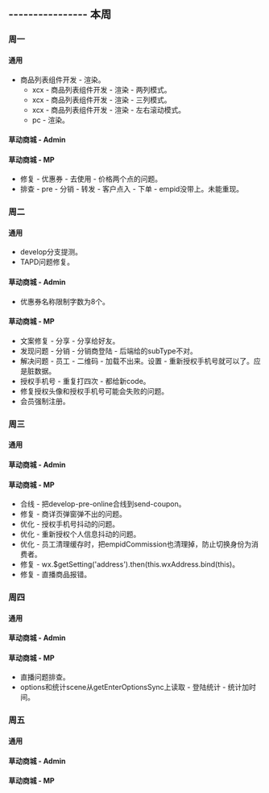 ## ---------------- 本周

### 周一
#### 通用
* 商品列表组件开发 - 渲染。
  - xcx - 商品列表组件开发 - 渲染 - 两列模式。
  - xcx - 商品列表组件开发 - 渲染 - 三列模式。
  - xcx - 商品列表组件开发 - 渲染 - 左右滚动模式。
  - pc - 渲染。
#### 草动商城 - Admin
#### 草动商城 - MP
* 修复 - 优惠券 - 去使用 - 价格两个点的问题。
* 排查 - pre - 分销 - 转发 - 客户点入 - 下单 - empid没带上。未能重现。

### 周二
#### 通用
* develop分支提测。
* TAPD问题修复。
#### 草动商城 - Admin
* 优惠券名称限制字数为8个。
#### 草动商城 - MP
* 文案修复 - 分享 - 分享给好友。
* 发现问题 - 分销 - 分销商登陆 - 后端给的subType不对。
* 解决问题 - 员工 - 二维码 - 加载不出来。设置 - 重新授权手机号就可以了。应是脏数据。
* 授权手机号 - 重复打四次 - 都给新code。
* 修复授权头像和授权手机号可能会失败的问题。
* 会员强制注册。

### 周三
#### 通用
#### 草动商城 - Admin
#### 草动商城 - MP
* 合线 - 把develop-pre-online合线到send-coupon。
* 修复 - 商详页弹窗弹不出的问题。
* 优化 - 授权手机号抖动的问题。
* 优化 - 重新授权个人信息抖动的问题。
* 优化 - 员工清理缓存时，把empidCommission也清理掉，防止切换身份为消费者。
* 修复 - wx.$getSetting('address').then(this.wxAddress.bind(this)。
* 修复 - 直播商品报错。

### 周四
#### 通用
#### 草动商城 - Admin
#### 草动商城 - MP
* 直播问题排查。
* options和统计scene从getEnterOptionsSync上读取 - 登陆统计 - 统计加时间。

### 周五
#### 通用
#### 草动商城 - Admin
#### 草动商城 - MP
